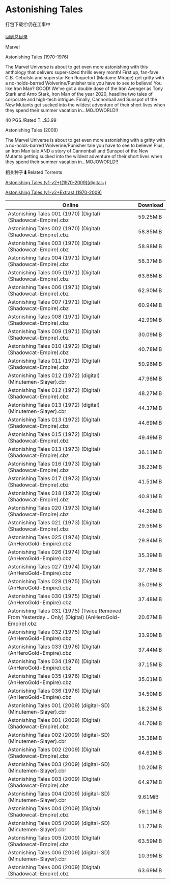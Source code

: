 # Astonishing Tales

打包下载📦仍在工事中

[回到总目录](/Catalogs.md)

Marvel

Astonishing Tales (1970-1976)

The Marvel Universe is about to get even more astonishing with this anthology that delivers super-sized thrills every month! First up, fan-fave C.B. Cebulski and superstar Ken Roquefort (Madame Mirage) get gritty with a no-holds-barred Wolverine/Punisher tale you have to see to believe! You like Iron Man? GOOD! We've got a double dose of the Iron Avenger as Tony Stark and Arno Stark, Iron Man of the year 2020, headline two tales of corporate and high-tech intrigue. Finally, Cannonball and Sunspot of the New Mutants get sucked into the wildest adventure of their short lives when they spend their summer vacation in...MOJOWORLD!!

40 PGS./Rated T...$3.99



Astonishing Tales (2009)

The Marvel Universe is about to get even more astonishing with a gritty with a no-holds-barred Wolverine/Punisher tale you have to see to believe! Plus, an Iron Man tale AND a story of Cannonball and Sunspot of the New Mutants getting sucked into the wildest adventure of their short lives when they spend their summer vacation in...MOJOWORLD!!





相关种子⬇Related Torrents

[Astonishing Tales (v1-v2+)(1970-2009)(digital+)](https://github.com/alicewish/markdown/blob/master/torrent/Astonishing-Tales--v1-v2---1970-2009--digital.md)

[Astonishing Tales (v1-v2+Extras) (1970-2009)](https://github.com/alicewish/markdown/blob/master/torrent/Astonishing-Tales--v1-v2-Extras---1970-2009.md)

Online | Download
--- | ---
Astonishing Tales 001 (1970) (Digital) (Shadowcat-Empire).cbz | 59.25MiB
Astonishing Tales 002 (1970) (Digital) (Shadowcat-Empire).cbz | 58.85MiB
Astonishing Tales 003 (1970) (Digital) (Shadowcat-Empire).cbz | 58.98MiB
Astonishing Tales 004 (1971) (Digital) (Shadowcat-Empire).cbz | 58.37MiB
Astonishing Tales 005 (1971) (Digital) (Shadowcat-Empire).cbz | 63.68MiB
Astonishing Tales 006 (1971) (Digital) (Shadowcat-Empire).cbz | 62.90MiB
Astonishing Tales 007 (1971) (Digital) (Shadowcat-Empire).cbz | 60.94MiB
Astonishing Tales 008 (1971) (Digital) (Shadowcat-Empire).cbz | 42.99MiB
Astonishing Tales 009 (1971) (Digital) (Shadowcat-Empire).cbz | 30.09MiB
Astonishing Tales 010 (1972) (Digital) (Shadowcat-Empire).cbz | 40.78MiB
Astonishing Tales 011 (1972) (Digital) (Shadowcat-Empire).cbz | 50.96MiB
Astonishing Tales 012 (1972) (digital) (Minutemen-Slayer).cbr | 47.96MiB
Astonishing Tales 012 (1972) (Digital) (Shadowcat-Empire).cbz | 48.27MiB
Astonishing Tales 013 (1972) (digital) (Minutemen-Slayer).cbr | 44.37MiB
Astonishing Tales 013 (1972) (Digital) (Shadowcat-Empire).cbz | 44.69MiB
Astonishing Tales 015 (1972) (Digital) (Shadowcat-Empire).cbz | 49.49MiB
Astonishing Tales 013 (1973) (Digital) (Shadowcat-Empire).cbz | 36.11MiB
Astonishing Tales 016 (1973) (Digital) (Shadowcat-Empire).cbz | 38.23MiB
Astonishing Tales 017 (1973) (Digital) (Shadowcat-Empire).cbz | 41.51MiB
Astonishing Tales 018 (1973) (Digital) (Shadowcat-Empire).cbz | 40.81MiB
Astonishing Tales 020 (1973) (Digital) (Shadowcat-Empire).cbz | 44.26MiB
Astonishing Tales 021 (1973) (Digital) (Shadowcat-Empire).cbz | 29.56MiB
Astonishing Tales 025 (1974) (Digital) (AnHeroGold-Empire).cbz | 29.84MiB
Astonishing Tales 026 (1974) (Digital) (AnHeroGold-Empire).cbz | 35.39MiB
Astonishing Tales 027 (1974) (Digital) (AnHeroGold-Empire).cbz | 37.78MiB
Astonishing Tales 028 (1975) (Digital) (AnHeroGold-Empire).cbz | 35.09MiB
Astonishing Tales 030 (1975) (Digital) (AnHeroGold-Empire).cbz | 37.48MiB
Astonishing Tales 031 (1975) (Twice Removed From Yesterday... Only) (Digital) (AnHeroGold-Empire).cbz | 20.67MiB
Astonishing Tales 032 (1975) (Digital) (AnHeroGold-Empire).cbz | 33.90MiB
Astonishing Tales 033 (1976) (Digital) (AnHeroGold-Empire).cbz | 37.44MiB
Astonishing Tales 034 (1976) (Digital) (AnHeroGold-Empire).cbz | 37.15MiB
Astonishing Tales 035 (1976) (Digital) (AnHeroGold-Empire).cbz | 35.01MiB
Astonishing Tales 036 (1976) (Digital) (AnHeroGold-Empire).cbz | 34.50MiB
Astonishing Tales 001 (2009) (digital-SD) (Minutemen-Slayer).cbr | 18.23MiB
Astonishing Tales 001 (2009) (Digital) (Shadowcat-Empire).cbz | 44.70MiB
Astonishing Tales 002 (2009) (digital-SD) (Minutemen-Slayer).cbr | 35.38MiB
Astonishing Tales 002 (2009) (Digital) (Shadowcat-Empire).cbz | 64.61MiB
Astonishing Tales 003 (2009) (digital-SD) (Minutemen-Slayer).cbr | 10.20MiB
Astonishing Tales 003 (2009) (Digital) (Shadowcat-Empire).cbz | 64.97MiB
Astonishing Tales 004 (2009) (digital-SD) (Minutemen-Slayer).cbr | 9.61MiB
Astonishing Tales 004 (2009) (Digital) (Shadowcat-Empire).cbz | 59.11MiB
Astonishing Tales 005 (2009) (digital-SD) (Minutemen-Slayer).cbr | 11.77MiB
Astonishing Tales 005 (2009) (Digital) (Shadowcat-Empire).cbz | 63.59MiB
Astonishing Tales 006 (2009) (digital-SD) (Minutemen-Slayer).cbr | 10.39MiB
Astonishing Tales 006 (2009) (Digital) (Shadowcat-Empire).cbz | 63.69MiB